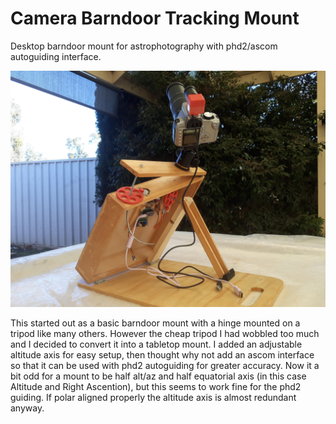 # Camera Barndoor Tracking Mount

Desktop barndoor mount for astrophotography with phd2/ascom autoguiding interface.

![setup3](https://github.com/CraigHoffmann/astrophotography-barndoor-mount/blob/main/Images/setup3.jpg?raw=true)

This started out as a basic barndoor mount with a hinge mounted on a tripod like many others.  However the cheap tripod I had wobbled too much and I decided to convert it into a tabletop mount.  I added an adjustable altitude axis for easy setup, then thought why not add an ascom interface so that it can be used with phd2 autoguiding for greater accuracy.  Now it a bit odd for a mount to be half alt/az and half equatorial axis (in this case Altitude and Right Ascention), but this seems to work fine for the phd2 guiding.  If polar aligned properly the altitude axis is almost redundant anyway.

